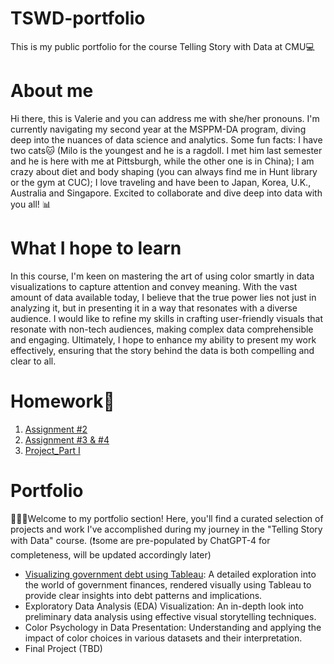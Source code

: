# TSWD-portfolio
This is my public portfolio for the course Telling Story with Data at CMU💻

# About me 
Hi there, this is Valerie and you can address me with she/her pronouns. I'm currently navigating my second year at the MSPPM-DA program, diving deep into the nuances of data science and analytics. Some fun facts: I have two cats🐱 (Milo is the youngest and he is a ragdoll. I met him last semester and he is here with me at Pittsburgh, while the other one is in China); I am crazy about diet and body shaping (you can always find me in Hunt library or the gym at CUC); I love traveling and have been to Japan, Korea, U.K., Australia and Singapore. Excited to collaborate and dive deep into data with you all! 📊

# What I hope to learn
In this course, I'm keen on mastering the art of using color smartly in data visualizations to capture attention and convey meaning. With the vast amount of data available today, I believe that the true power lies not just in analyzing it, but in presenting it in a way that resonates with a diverse audience. I would like to refine my skills in crafting user-friendly visuals that resonate with non-tech audiences, making complex data comprehensible and engaging. Ultimately, I hope to enhance my ability to present my work effectively, ensuring that the story behind the data is both compelling and clear to all.

# Homework📝

1. [Assignment #2](ass2.md)
2. [Assignment #3 & #4](ass3&4.md)
3. [Project_Part I](project_part1.md)

# Portfolio
👩🏻‍💻Welcome to my portfolio section! Here, you'll find a curated selection of projects and work I've accomplished during my journey in the "Telling Story with Data" course.
(❗️some are pre-populated by ChatGPT-4 for completeness, will be updated accordingly later)

- [Visualizing government debt using Tableau](ass1.md): A detailed exploration into the world of government finances, rendered visually using Tableau to provide clear insights into debt patterns and implications.
- Exploratory Data Analysis (EDA) Visualization: An in-depth look into preliminary data analysis using effective visual storytelling techniques.
- Color Psychology in Data Presentation: Understanding and applying the impact of color choices in various datasets and their interpretation.
- Final Project (TBD)
